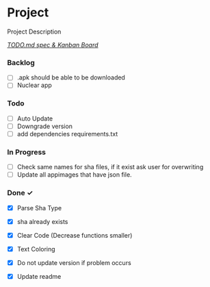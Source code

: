 # Project

Project Description

<em>[TODO.md spec & Kanban Board](https://bit.ly/3fCwKfM)</em>

### Backlog

- [ ] .apk should be able to be downloaded  
- [ ] Nuclear app  

### Todo

- [ ] Auto Update  
- [ ] Downgrade version  
- [ ] add dependencies requirements.txt  

### In Progress

- [ ] Check same names for sha files, if it exist ask user for overwriting  
- [ ] Update all appimages that have json file.  

### Done ✓

- [x] Parse Sha Type  
- [x] sha already exists  
- [x] Clear Code  (Decrease functions smaller)  
- [x] Text Coloring  
- [x] Do not update version if problem occurs  
- [x] Update readme  

